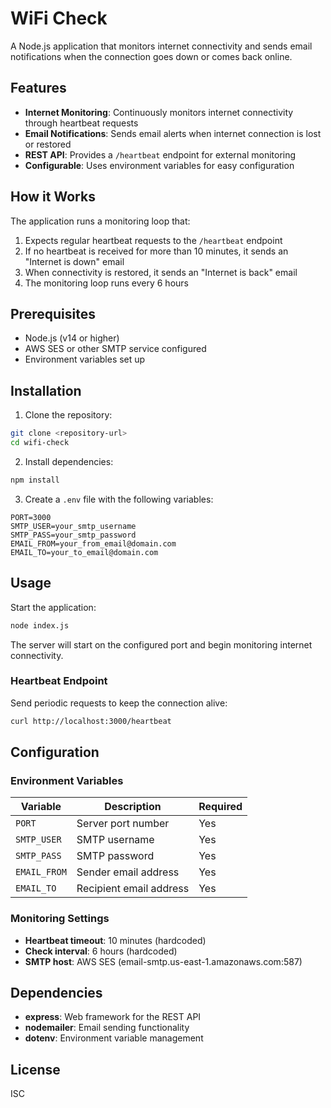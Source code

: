 # WiFi Check

A Node.js application that monitors internet connectivity and sends email notifications when the connection goes down or comes back online.

## Features

- **Internet Monitoring**: Continuously monitors internet connectivity through heartbeat requests
- **Email Notifications**: Sends email alerts when internet connection is lost or restored
- **REST API**: Provides a `/heartbeat` endpoint for external monitoring
- **Configurable**: Uses environment variables for easy configuration

## How it Works

The application runs a monitoring loop that:
1. Expects regular heartbeat requests to the `/heartbeat` endpoint
2. If no heartbeat is received for more than 10 minutes, it sends an "Internet is down" email
3. When connectivity is restored, it sends an "Internet is back" email
4. The monitoring loop runs every 6 hours

## Prerequisites

- Node.js (v14 or higher)
- AWS SES or other SMTP service configured
- Environment variables set up

## Installation

1. Clone the repository:
```bash
git clone <repository-url>
cd wifi-check
```

2. Install dependencies:
```bash
npm install
```

3. Create a `.env` file with the following variables:
```env
PORT=3000
SMTP_USER=your_smtp_username
SMTP_PASS=your_smtp_password
EMAIL_FROM=your_from_email@domain.com
EMAIL_TO=your_to_email@domain.com
```

## Usage

Start the application:
```bash
node index.js
```

The server will start on the configured port and begin monitoring internet connectivity.

### Heartbeat Endpoint

Send periodic requests to keep the connection alive:
```bash
curl http://localhost:3000/heartbeat
```

## Configuration

### Environment Variables

| Variable | Description | Required |
|----------|-------------|----------|
| `PORT` | Server port number | Yes |
| `SMTP_USER` | SMTP username | Yes |
| `SMTP_PASS` | SMTP password | Yes |
| `EMAIL_FROM` | Sender email address | Yes |
| `EMAIL_TO` | Recipient email address | Yes |

### Monitoring Settings

- **Heartbeat timeout**: 10 minutes (hardcoded)
- **Check interval**: 6 hours (hardcoded)
- **SMTP host**: AWS SES (email-smtp.us-east-1.amazonaws.com:587)

## Dependencies

- **express**: Web framework for the REST API
- **nodemailer**: Email sending functionality
- **dotenv**: Environment variable management

## License

ISC